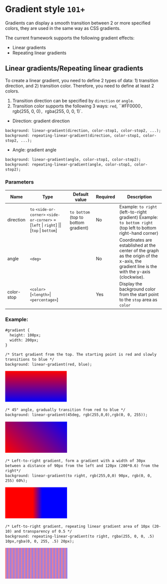 # Gradient style `101+`

Gradients can display a smooth transition between 2 or more specified colors, they are used in the same way as CSS gradients.

The current framework supports the following gradient effects:

- Linear gradients
- Repeating linear gradients

## Linear gradients/Repeating linear gradients

To create a linear gradient, you need to define 2 types of data: 1) transition direction, and 2) transition color. Therefore, you need to define at least 2 colors.

1. Transition direction can be specified by `direction` or `angle`.
2. Transition color supports the following 3 ways: `red`, ``#FF0000`, `rgb(255, 0, 0)`, `rgba(255, 0, 0, 1)`.

- Direction: gradient direction

```
background: linear-gradient(direction, color-stop1, color-stop2, ...);
background: repeating-linear-gradient(direction, color-stop1, color-stop2, ...);
```

- Angle: gradient angle

```
background: linear-gradient(angle, color-stop1, color-stop2);
background: repeating-linear-gradient(angle, color-stop1, color-stop2);
```

### Parameters

| Name       | Type                                     | Default value                        | Required | Description                              |
| ---------- | ---------------------------------------- | ------------------------------------ | -------- | ---------------------------------------- |
| direction  | `to` `<side-or-corner>` `<side-or-corner>` = [`left` &#124; `right`] &#124;&#124; [`top` &#124; `bottom`] | `to bottom` (top to bottom gradient) | No       | Example: `to right` (left-to-right gradient) Example: `to bottom right` (top left to bottom right-hand corner) |
| angle      | `<deg>`                                  |                                      | No       | Coordinates are established at the center of the graph as the origin of the x-axis, the gradient line is the with the y-axis (clockwise). |
| color-stop | `<color>` [`<length>`&#124;`<percentage>`]    |                                      | Yes      | Display the background color from the start point to the `stop` area as `color` |

### Example:

```
#gradient {
  height: 100px;
  width: 200px;
}
```

```
/* Start gradient from the top. The starting point is red and slowly transitions to blue */
background: linear-gradient(red, blue);
```

![img_1](./gradient.1.png)

```
/* 45° angle, gradually transition from red to blue */
background: linear-gradient(45deg, rgb(255,0,0),rgb(0, 0, 255));
```

![img_2](./gradient.2.png)

```
/* Left-to-right gradient, form a gradient with a width of 30px between a distance of 90px from the left and 120px (200*0.6) from the right*/
background: linear-gradient(to right, rgb(255,0,0) 90px, rgb(0, 0, 255) 60%);
```

![img_3](./gradient.3.png)

```
/* Left-to-right gradient, repeating linear gradient area of 10px (20-10) and transparency of 0.5 */
background: repeating-linear-gradient(to right, rgba(255, 0, 0, .5) 10px,rgba(0, 0, 255, .5) 20px);
```

![img_4](./gradient.4.png)
